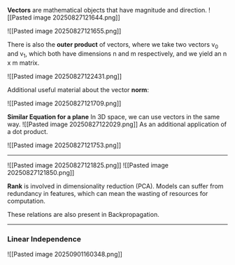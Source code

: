 **Vectors** are mathematical objects that have magnitude and direction. 
![[Pasted image 20250827121644.png]]

![[Pasted image 20250827121655.png]]

There is also the **outer product** of vectors, where we take two vectors v<sub>0</sub> and v<sub>1</sub>, which both have dimensions n and m respectively, and we yield an n x m matrix. 

![[Pasted image 20250827122431.png]]

Additional useful material about the vector **norm**:

![[Pasted image 20250827121709.png]]

**Similar Equation for a plane**
In 3D space, we can use vectors in the same way. ![[Pasted image 20250827122029.png]]
As an additional application of a dot product. 

![[Pasted image 20250827121753.png]]

---

![[Pasted image 20250827121825.png]]
![[Pasted image 20250827121850.png]]

**Rank** is involved in dimensionality reduction (PCA). Models can suffer from redundancy in features, which can mean the wasting of resources for computation. 

These relations are also present in Backpropagation.

---

### Linear Independence 

![[Pasted image 20250901160348.png]]


